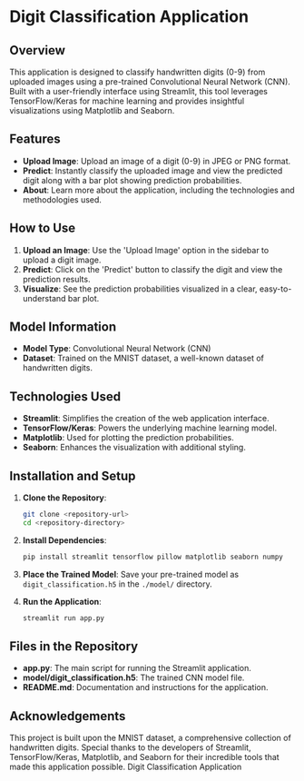 
# Digit Classification Application

## Overview
This application is designed to classify handwritten digits (0-9) from uploaded images using a pre-trained Convolutional Neural Network (CNN). Built with a user-friendly interface using Streamlit, this tool leverages TensorFlow/Keras for machine learning and provides insightful visualizations using Matplotlib and Seaborn. 

## Features
- **Upload Image**: Upload an image of a digit (0-9) in JPEG or PNG format.
- **Predict**: Instantly classify the uploaded image and view the predicted digit along with a bar plot showing prediction probabilities.
- **About**: Learn more about the application, including the technologies and methodologies used.

## How to Use
1. **Upload an Image**: Use the 'Upload Image' option in the sidebar to upload a digit image.
2. **Predict**: Click on the 'Predict' button to classify the digit and view the prediction results.
3. **Visualize**: See the prediction probabilities visualized in a clear, easy-to-understand bar plot.

## Model Information
- **Model Type**: Convolutional Neural Network (CNN)
- **Dataset**: Trained on the MNIST dataset, a well-known dataset of handwritten digits.

## Technologies Used
- **Streamlit**: Simplifies the creation of the web application interface.
- **TensorFlow/Keras**: Powers the underlying machine learning model.
- **Matplotlib**: Used for plotting the prediction probabilities.
- **Seaborn**: Enhances the visualization with additional styling.

## Installation and Setup

1. **Clone the Repository**: 
   ```bash
   git clone <repository-url>
   cd <repository-directory>
   ```

2. **Install Dependencies**:
   ```bash
   pip install streamlit tensorflow pillow matplotlib seaborn numpy
   ```

3. **Place the Trained Model**: 
   Save your pre-trained model as `digit_classification.h5` in the `./model/` directory.

4. **Run the Application**:
   ```bash
   streamlit run app.py
   ```

## Files in the Repository
- **app.py**: The main script for running the Streamlit application.
- **model/digit_classification.h5**: The trained CNN model file.
- **README.md**: Documentation and instructions for the application.

## Acknowledgements
This project is built upon the MNIST dataset, a comprehensive collection of handwritten digits. Special thanks to the developers of Streamlit, TensorFlow/Keras, Matplotlib, and Seaborn for their incredible tools that made this application possible.
Digit Classification Application
